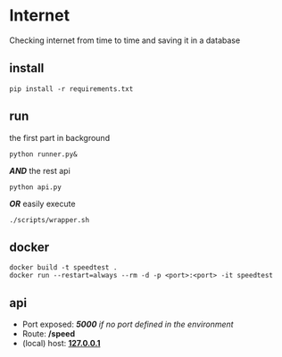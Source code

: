 # Internet
Checking internet from time to time and saving it in a database
## install
```
pip install -r requirements.txt
```
## run
the first part in background
```
python runner.py&
```
***AND*** the rest api
```
python api.py
```
***OR***
easily execute
```
./scripts/wrapper.sh
```

## docker
```
docker build -t speedtest .
docker run --restart=always --rm -d -p <port>:<port> -it speedtest
```
## api

- Port exposed: ***5000*** *if no port defined in the environment*
- Route: **/speed**
- (local) host: **[127.0.0.1](http://127.0.0.1:5000/)**